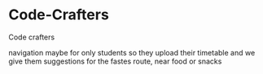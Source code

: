 # Code-Crafters
Code crafters 

navigation
maybe for only students
so they upload their timetable
and we give them suggestions for the fastes route, near food or snacks 
